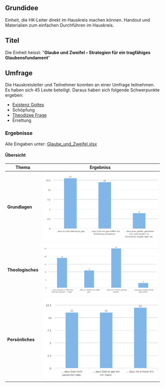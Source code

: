 
## Grundidee

Einheit, die HK-Leiter direkt im Hauskreis machen können. Handout und Materialien zum einfachen Durchführen im Hauskreis.

## Titel

Die Einheit heisst: "**Glaube und Zweifel – Strategien für ein tragfähiges Glaubensfundament**"


## Umfrage

Die Hauskreisleiter und Teilnehmer konnten an einer Umfrage teilnehmen. Es haben sich 45 Leute beteiligt. Daraus haben sich folgende Schwerpunkte ergeben:

- [Existenz Gottes](themes/existenz.md)
- Schöpfung
- [Theodizee Frage](themes/theodizee.md)
- Errettung

### Ergebnisse

Alle Eingaben unter: [Glaube_und_Zweifel.xlsx](files/Glaube_und_Zweifel.xlsx)

#### Übersicht

Thema | Ergebniss
---------- | -------------
**Grundlagen** | ![](images/survey_basics.jpg)
**Theologisches** | ![](images/survey_theo.jpg)
**Persönliches** | ![](images/survey_personal.jpg)
